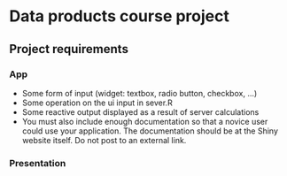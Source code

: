 # Data products course project

## Project requirements
### App
* Some form of input (widget: textbox, radio button, checkbox, ...)
* Some operation on the ui input in sever.R
* Some reactive output displayed as a result of server calculations
* You must also include enough documentation so that a novice user could use your application. The documentation should be at the Shiny website itself. Do not post to an external link.

### Presentation
